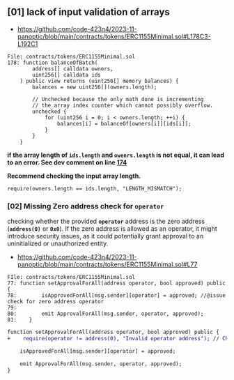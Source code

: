 ## **[01] lack of input validation of arrays**

- https://github.com/code-423n4/2023-11-panoptic/blob/main/contracts/tokens/ERC1155Minimal.sol#L178C3-L192C1

```solidity
File: contracts/tokens/ERC1155Minimal.sol
178: function balanceOfBatch(
        address[] calldata owners,
        uint256[] calldata ids
    ) public view returns (uint256[] memory balances) {
        balances = new uint256[](owners.length);

        // Unchecked because the only math done is incrementing
        // the array index counter which cannot possibly overflow.
        unchecked {
            for (uint256 i = 0; i < owners.length; ++i) {
                balances[i] = balanceOf[owners[i]][ids[i]];
            }
        }
    }
```

**if the array length of `ids.length` and `owenrs.length` is not equal, it can lead to an error. See dev comment on line [174](**https://github.com/code-423n4/2023-11-panoptic/blob/main/contracts/tokens/ERC1155Minimal.sol#L174**)**

**Recommend checking the input array length.**

`require(owners.length == ids.length, "LENGTH_MISMATCH");`

### [02] Missing Zero address check for `operator`

checking whether the provided **`operator`** address is the zero address (**`address(0)`** or **`0x0`**). If the zero address is allowed as an operator, it might introduce security issues, as it could potentially grant approval to an uninitialized or unauthorized entity.

- https://github.com/code-423n4/2023-11-panoptic/blob/main/contracts/tokens/ERC1155Minimal.sol#L77

```solidity
FIle: contracts/tokens/ERC1155Minimal.sol
77: function setApprovalForAll(address operator, bool approved) public {
78:        isApprovedForAll[msg.sender][operator] = approved; //@issue check for zero address operator
79:
80:        emit ApprovalForAll(msg.sender, operator, approved);
81:    }
```

```diff
function setApprovalForAll(address operator, bool approved) public {
+    require(operator != address(0), "Invalid operator address"); // Check for zero address

    isApprovedForAll[msg.sender][operator] = approved;

    emit ApprovalForAll(msg.sender, operator, approved);
}
```